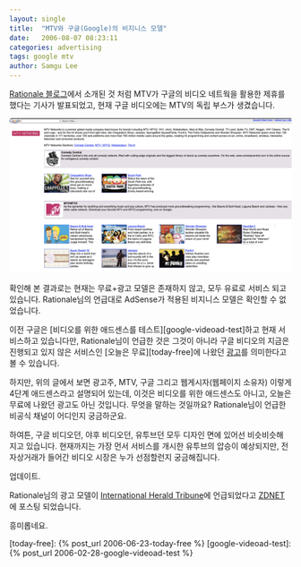 ```yaml
---
layout: single
title:  "MTV와 구글(Google)의 비지니스 모델"
date:   2006-08-07 08:23:11
categories: advertising
tags: google mtv
author: Samgu Lee
---
```

[Rationale 블로그](http://www.rtnl.info/154)에서 소개된 것 처럼 MTV가 구글의 비디오 네트웍을 활용한 제휴를 했다는 기사가 발표되었고, 현재 구글 비디오에는 MTV의 독립 부스가 생겼습니다.

![MTV의 독립 부스](/assets/google_video_with_mtv.png)

확인해 본 결과로는 현재는 무료+광고 모델은 존재하지 않고, 모두 유료로 서비스 되고 있습니다. Rationale님의 언급대로 AdSense가 적용된 비지니스 모델은 확인할 수 없었습니다.

이전 구글은 [비디오를 위한 애드센스를 테스트][google-videoad-test]하고 현재 서비스하고 있습니다만, Rationale님이 언급한 것은 그것이 아니라 구글 비디오의 지금은 진행되고 있지 않은 서비스인 [오늘은 무료][today-free]에 나왔던 [광고](http://blogs.zdnet.com/Google/?p=240)를 의미한다고 볼 수 있습니다.

하지만, 위의 글에서 보면 광고주, MTV, 구글 그리고 웹게시자(웹페이지 소유자) 이렇게 4단계 애드센스라고 설명되어 있는데, 이것은 비디오를 위한 애드센스도 아니고, 오늘은 무료에 나왔던 광고도 아닌 것입니다. 무엇을 말하는 것일까요? Rationale님이 언급한 비공식 채널이 어디인지 궁금하군요.

하여튼, 구글 비디오던, 야후 비디오던, 유투브던 모두 디자인 면에 있어선 비슷비슷해 지고 있습니다. 현재까지는 가장 먼서 서비스를 개시한 유투브의 압승이 예상되지만, 전자상거래가 들어간 비디오 시장은 누가 선점할런지 궁금해집니다.

업데이트.

Rationale님의 광고 모델이 [International Herald Tribune](http://www.iht.com/articles/2006/08/06/business/google.php)에 언급되었다고 [ZDNET](http://blogs.zdnet.com/Google/?p=285)에 포스팅 되었습니다.

흥미롭네요.

[today-free]: {% post_url 2006-06-23-today-free %}
[google-videoad-test]: {% post_url 2006-02-28-google-videoad-test %}
